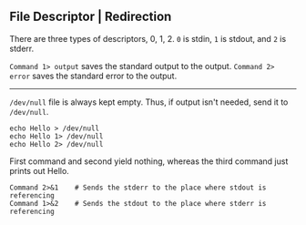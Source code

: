 ## File Descriptor | Redirection
There are three types of descriptors, 0, 1, 2.
`0` is stdin, `1` is stdout, and `2` is stderr.

`Command 1> output` saves the standard output to the output.
`Command 2> error` saves the standard error to the output.

---

`/dev/null` file is always kept empty. Thus, if output isn't needed, send it to `/dev/null`.

```
echo Hello > /dev/null
echo Hello 1> /dev/null
echo Hello 2> /dev/null
```
First command and second yield nothing, whereas the third command just prints out Hello.

```
Command 2>&1    # Sends the stderr to the place where stdout is referencing
Command 1>&2    # Sends the stdout to the place where stderr is referencing
```
